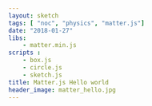 ```yaml
---
layout: sketch
tags: [ "noc", "physics", "matter.js"]
date: "2018-01-27"
libs: 
    - matter.min.js
scripts : 
    - box.js
    - circle.js
    - sketch.js
title: Matter.js Hello world
header_image: matter_hello.jpg
---
```

